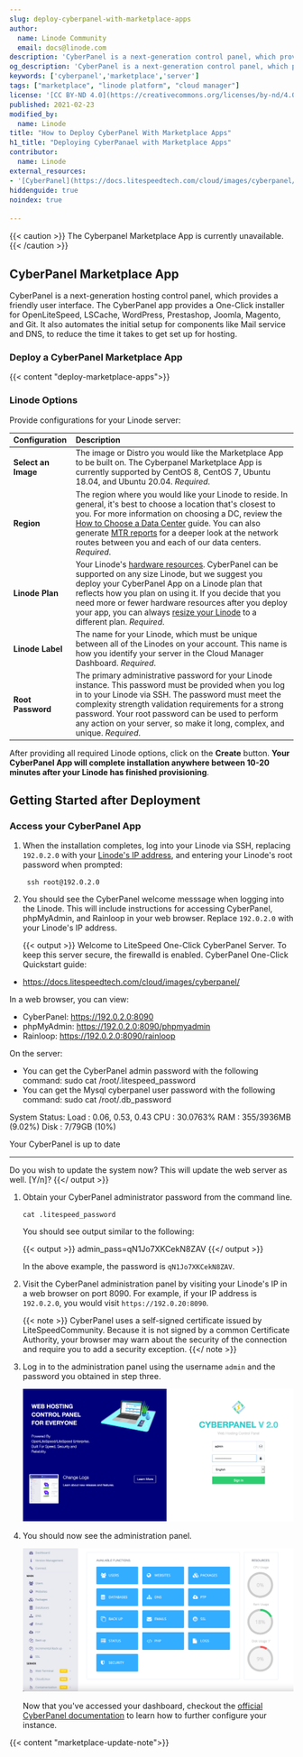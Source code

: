 ```yaml
---
slug: deploy-cyberpanel-with-marketplace-apps
author:
  name: Linode Community
  email: docs@linode.com
description: 'CyberPanel is a next-generation control panel, which provides a friendly user interface. Learn how to deploy CyberPanel on Linode using Marketplace Apps.'
og_description: 'CyberPanel is a next-generation control panel, which provides a friendly user interface. Learn how to deploy CyberPanel on Linode using Marketplace Apps.'
keywords: ['cyberpanel','marketplace','server']
tags: ["marketplace", "linode platform", "cloud manager"]
license: '[CC BY-ND 4.0](https://creativecommons.org/licenses/by-nd/4.0)'
published: 2021-02-23
modified_by:
  name: Linode
title: "How to Deploy CyberPanel With Marketplace Apps"
h1_title: "Deploying CyberPanael with Marketplace Apps"
contributor:
  name: Linode
external_resources:
- '[CyberPanel](https://docs.litespeedtech.com/cloud/images/cyberpanel/)'
hiddenguide: true
noindex: true

---
```


{{< caution >}}
The Cyberpanel Marketplace App is currently unavailable.
{{< /caution >}}

## CyberPanel Marketplace App

CyberPanel is a next-generation hosting control panel, which provides a friendly user interface. The CyberPanel app provides a One-Click installer for OpenLiteSpeed, LSCache, WordPress, Prestashop, Joomla, Magento, and Git. It also automates the initial setup for components like Mail service and DNS, to reduce the time it takes to get set up for hosting.

### Deploy a CyberPanel Marketplace App

{{< content "deploy-marketplace-apps">}}

### Linode Options

Provide configurations for your Linode server:

| **Configuration** | **Description** |
|:--------------|:------------|
| **Select an Image** | The image or Distro you would like the Marketplace App to be built on. The Cyberpanel Marketplace App is currently supported by CentOS 8, CentOS 7, Ubuntu 18.04, and Ubuntu 20.04. *Required*. |
| **Region** | The region where you would like your Linode to reside. In general, it's best to choose a location that's closest to you. For more information on choosing a DC, review the [How to Choose a Data Center](/docs/platform/how-to-choose-a-data-center) guide. You can also generate [MTR reports](/docs/networking/diagnostics/diagnosing-network-issues-with-mtr/) for a deeper look at the network routes between you and each of our data centers. *Required*. |
| **Linode Plan** | Your Linode's [hardware resources](/docs/platform/how-to-choose-a-linode-plan/#hardware-resource-definitions). CyberPanel can be supported on any size Linode, but we suggest you deploy your CyberPanel App on a Linode plan that reflects how you plan on using it. If you decide that you need more or fewer hardware resources after you deploy your app, you can always [resize your Linode](/docs/platform/disk-images/resizing-a-linode/) to a different plan. *Required*. |
| **Linode Label** | The name for your Linode, which must be unique between all of the Linodes on your account. This name is how you identify your server in the Cloud Manager Dashboard. *Required*. |
| **Root Password** | The primary administrative password for your Linode instance. This password must be provided when you log in to your Linode via SSH. The password must meet the complexity strength validation requirements for a strong password. Your root password can be used to perform any action on your server, so make it long, complex, and unique. *Required*. |

After providing all required Linode options, click on the **Create** button. **Your CyberPanel App will complete installation anywhere between 10-20 minutes after your Linode has finished provisioning**.

## Getting Started after Deployment

### Access your CyberPanel App
1.  When the installation completes, log into your Linode via SSH, replacing `192.0.2.0` with your [Linode's IP address](/docs/quick-answers/linode-platform/find-your-linodes-ip-address/), and entering your Linode's root password when prompted:

         ssh root@192.0.2.0

1.  You should see the CyberPanel welcome messsage when logging into the Linode. This will include instructions for accessing CyberPanel, phpMyAdmin, and Rainloop in your web browser. Replace `192.0.2.0` with your Linode's IP address.

    {{< output >}}
Welcome to LiteSpeed One-Click CyberPanel Server.
To keep this server secure, the firewalld is enabled.
CyberPanel One-Click Quickstart guide:
* https://docs.litespeedtech.com/cloud/images/cyberpanel/

In a web browser, you can view:
* CyberPanel: https://192.0.2.0:8090
* phpMyAdmin: https://192.0.2.0:8090/phpmyadmin
* Rainloop:   https://192.0.2.0:8090/rainloop

On the server:
* You can get the CyberPanel admin password with the following command:
sudo cat /root/.litespeed_password
* You can get the Mysql cyberpanel user password with the following command:
sudo cat /root/.db_password

System Status:
Load : 0.06, 0.53, 0.43
CPU  : 30.0763%
RAM  : 355/3936MB (9.02%)
Disk : 7/79GB (10%)

Your CyberPanel is up to date
********************************************************************************

Do you wish to update the system now? This will update the web server as well. [Y/n]?
{{</ output >}}

1.  Obtain your CyberPanel administrator password from the command line.

        cat .litespeed_password

     You should see output similar to the following:

    {{< output >}}
admin_pass=qN1Jo7XKCekN8ZAV
{{</ output >}}

    In the above example, the password is `qN1Jo7XKCekN8ZAV`.

1.  Visit the CyberPanel administration panel by visiting your Linode's IP in a web browser on port 8090. For example, if your IP address is `192.0.2.0`, you would visit `https://192.0.20:8090`.

    {{< note >}}
CyberPanel uses a self-signed certificate issued by LiteSpeedCommunity. Because it is not signed by a common Certificate Authority, your browser may warn about the security of the connection and require you to add a security exception.
{{</ note >}}

1.  Log in to the administration panel using the username `admin` and the password you obtained in step three.

    ![Log into your CyberPanel](log-into-cyberpanel.png)

1.  You should now see the administration panel.

    ![CyberPanel Dashboard](cyberpanel-dashboard.png)

     Now that you've accessed your dashboard, checkout the [official CyberPanel documentation](https://docs.litespeedtech.com/cloud/images/cyberpanel/) to learn how to further configure your instance.

{{< content "marketplace-update-note">}}
